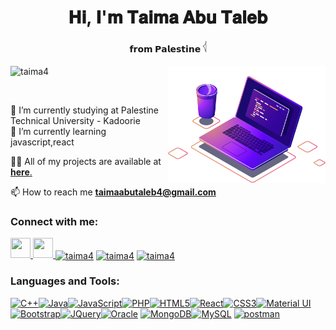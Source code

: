 
  
<h1 align="center"> 𝐇𝐢, 𝐈'𝐦 𝐓𝐚𝐢𝐦𝐚 𝐀𝐛𝐮 𝐓𝐚𝐥𝐞𝐛</h1>
<h4 align="center">𝗳𝗿𝗼𝗺 𝗣𝗮𝗹𝗲𝘀𝘁𝗶𝗻𝗲 <img  width="6px"  src="https://github.com/taima4/taima4/blob/main/images/imagesPal.png"></h4>
<img align="right" width="50%" src="https://github.com/taima4/taima4/blob/main/images/gitImg.png">

<p align="left"> <img src="https://komarev.com/ghpvc/?username=taima4&label=Profile%20views&color=ca6ca5&style=flat" alt="taima4" /> </p>

<br>

🌱 I’m currently studying at Palestine Technical University - Kadoorie 
<br>
🧠 I’m currently learning javascript,react 
<br>

👨‍💻 All of my projects are available at  [**here**.](https://github.com/taima4?tab=repositories) 
<br>

📫 How to reach me **taimaabutaleb4@gmail.com**
<br>


### Connect with me:

<p align="left">
  <a href="https://www.github.com/taima4" target="_blank" rel="noreferrer">
    <picture>
      <source
        media="(prefers-color-scheme: dark)"
        srcset="
          https://raw.githubusercontent.com/danielcranney/readme-generator/main/public/icons/socials/github-dark.svg
        "
      />
      <source
        media="(prefers-color-scheme: light)"
        srcset="
          https://raw.githubusercontent.com/danielcranney/readme-generator/main/public/icons/socials/github.svg
        "
      />
      <img
        src="https://raw.githubusercontent.com/danielcranney/readme-generator/main/public/icons/socials/github.svg"
        width="32"
        height="32"
      />
    </picture>
  </a>
  <a
    href="https://www.linkedin.com/in/taima-abu-taleb-762390216"
    target="_blank"
    rel="noreferrer"
  >
    <picture>
      <source
        media="(prefers-color-scheme: dark)"
        srcset="
          https://raw.githubusercontent.com/danielcranney/readme-generator/main/public/icons/socials/linkedin-dark.svg
        "
      />
      <source
        media="(prefers-color-scheme: light)"
        srcset="
          https://raw.githubusercontent.com/danielcranney/readme-generator/main/public/icons/socials/linkedin.svg
        "
      />
      <img
        src="https://raw.githubusercontent.com/danielcranney/readme-generator/main/public/icons/socials/linkedin.svg"
        width="32"
        height="32"
      />
    </picture>
  </a>
  <a href="https://www.hackerrank.com/profile/taimaabutaleb4" target="blank"
    ><img
      align="center"
      src="https://raw.githubusercontent.com/rahuldkjain/github-profile-readme-generator/master/src/images/icons/Social/hackerrank.svg"
      alt="taima4"
      height="30"
      width="40"
  /></a>
  <a href="https://codeforces.com/profile/taimaabutaleb" target="blank"
    ><img
      align="center"
      src="https://raw.githubusercontent.com/rahuldkjain/github-profile-readme-generator/master/src/images/icons/Social/codeforces.svg"
      alt="taima4"
      height="30"
      width="40"
  /></a>
  <a href="https://leetcode.com/taima4/" target="blank"
    ><img
      align="center"
      src="https://raw.githubusercontent.com/rahuldkjain/github-profile-readme-generator/master/src/images/icons/Social/leet-code.svg"
      alt="taima4"
      height="30"
      width="40"
  /></a>
</p>



### Languages and Tools:

<p align="left">
  <a
    href="https://docs.microsoft.com/en-us/cpp/?view=msvc-170"
    target="_blank"
    rel="noreferrer"
    ><img
      src="https://raw.githubusercontent.com/danielcranney/readme-generator/main/public/icons/skills/cplusplus-colored.svg"
      width="36"
      height="36"
      alt="C++" /></a
  ><a href="https://www.oracle.com/java/" target="_blank" rel="noreferrer"
    ><img
      src="https://raw.githubusercontent.com/danielcranney/readme-generator/main/public/icons/skills/java-colored.svg"
      width="36"
      height="36"
      alt="Java" /></a
  ><a
    href="https://developer.mozilla.org/en-US/docs/Web/JavaScript"
    target="_blank"
    rel="noreferrer"
    ><img
      src="https://raw.githubusercontent.com/danielcranney/readme-generator/main/public/icons/skills/javascript-colored.svg"
      width="36"
      height="36"
      alt="JavaScript" /></a
  ><a href="https://www.php.net/" target="_blank" rel="noreferrer"
    ><img
      src="https://raw.githubusercontent.com/danielcranney/readme-generator/main/public/icons/skills/php-colored.svg"
      width="36"
      height="36"
      alt="PHP" /></a
  ><a
    href="https://developer.mozilla.org/en-US/docs/Glossary/HTML5"
    target="_blank"
    rel="noreferrer"
    ><img
      src="https://raw.githubusercontent.com/danielcranney/readme-generator/main/public/icons/skills/html5-colored.svg"
      width="36"
      height="36"
      alt="HTML5" /></a
  ><a href="https://reactjs.org/" target="_blank" rel="noreferrer"
    ><img
      src="https://raw.githubusercontent.com/danielcranney/readme-generator/main/public/icons/skills/react-colored.svg"
      width="36"
      height="36"
      alt="React" /></a
  ><a href="https://www.w3.org/TR/CSS/#css" target="_blank" rel="noreferrer"
    ><img
      src="https://raw.githubusercontent.com/danielcranney/readme-generator/main/public/icons/skills/css3-colored.svg"
      width="36"
      height="36"
      alt="CSS3" /></a
  ><a href="https://mui.com/" target="_blank" rel="noreferrer"
    ><img
      src="https://raw.githubusercontent.com/danielcranney/readme-generator/main/public/icons/skills/materialui-colored.svg"
      width="36"
      height="36"
      alt="Material UI" /></a
  ><a href="https://getbootstrap.com/" target="_blank" rel="noreferrer"
    ><img
      src="https://raw.githubusercontent.com/danielcranney/readme-generator/main/public/icons/skills/bootstrap-colored.svg"
      width="36"
      height="36"
      alt="Bootstrap" /></a
  ><a href="https://jquery.com/" target="_blank" rel="noreferrer"
    ><img
      src="https://raw.githubusercontent.com/danielcranney/readme-generator/main/public/icons/skills/jquery-colored.svg"
      width="36"
      height="36"
      alt="JQuery" /></a
  ><a
    href="https://www.oracle.com/uk/index.html"
    target="_blank"
    rel="noreferrer"
    ><img
      src="https://raw.githubusercontent.com/danielcranney/readme-generator/main/public/icons/skills/oracle-colored.svg"
      width="36"
      height="36"
      alt="Oracle" /></a
  >  <a href="https://www.mongodb.com/" target="_blank" rel="noreferrer"
    ><img
      src="https://raw.githubusercontent.com/danielcranney/readme-generator/main/public/icons/skills/mongodb-colored.svg"
      width="36"
      height="36"
      alt="MongoDB" /></a
  ><a href="https://www.mysql.com/" target="_blank" rel="noreferrer"
    ><img
      src="https://raw.githubusercontent.com/danielcranney/readme-generator/main/public/icons/skills/mysql-colored.svg"
      width="36"
      height="36"
      alt="MySQL"
  /></a>
  <a href="https://postman.com" target="_blank" rel="noreferrer">
    <img
      src="https://www.vectorlogo.zone/logos/getpostman/getpostman-icon.svg"
      alt="postman"
      width="40"
      height="40"
    />
  </a>
</p>

